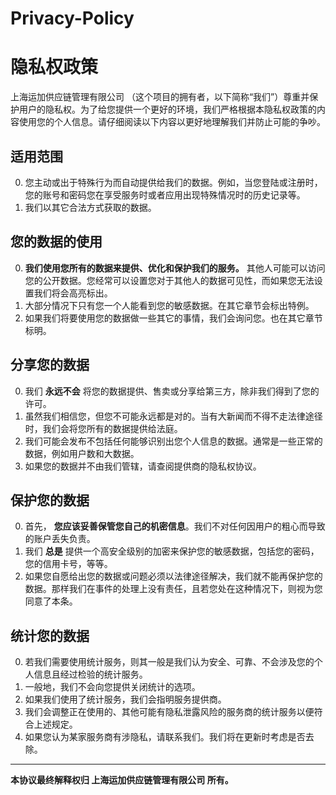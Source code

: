 # Privacy-Policy
# 隐私权政策

上海运加供应链管理有限公司 （这个项目的拥有者，以下简称“我们”）尊重并保护用户的隐私权。为了给您提供一个更好的环境，我们严格根据本隐私权政策的内容使用您的个人信息。请仔细阅读以下内容以更好地理解我们并防止可能的争吵。  

## 适用范围
0. 您主动或出于特殊行为而自动提供给我们的数据。例如，当您登陆或注册时，您的账号和密码您在享受服务时或者应用出现特殊情况时的历史记录等。  
1. 我们以其它合法方式获取的数据。  

## 您的数据的使用
0. **我们使用您所有的数据来提供、优化和保护我们的服务。** 其他人可能可以访问您的公开数据。您经常可以设置您对于其他人的数据可见性，而如果您无法设置我们将会高亮标出。  
1. 大部分情况下只有您一个人能看到您的敏感数据。在其它章节会标出特例。  
2. 如果我们将要使用您的数据做一些其它的事情，我们会询问您。也在其它章节标明。  

## 分享您的数据
0. 我们 **永远不会** 将您的数据提供、售卖或分享给第三方，除非我们得到了您的许可。  
1. 虽然我们相信您，但您不可能永远都是对的。当有大新闻而不得不走法律途径时，我们会将您所有的数据提供给法庭。  
2. 我们可能会发布不包括任何能够识别出您个人信息的数据。通常是一些正常的数据，例如用户数和大数据。  
3. 如果您的数据并不由我们管辖，请查阅提供商的隐私权协议。 

## 保护您的数据
0. 首先， **您应该妥善保管您自己的机密信息**。我们不对任何因用户的粗心而导致的账户丢失负责。  
1. 我们 **总是** 提供一个高安全级别的加密来保护您的敏感数据，包括您的密码，您的信用卡号，等等。  
2. 如果您自愿给出您的数据或问题必须以法律途径解决，我们就不能再保护您的数据。那样我们在事件的处理上没有责任，且若您处在这种情况下，则视为您同意了本条。

## 统计您的数据
0. 若我们需要使用统计服务，则其一般是我们认为安全、可靠、不会涉及您的个人信息且经过检验的统计服务。
1. 一般地，我们不会向您提供关闭统计的选项。
2. 如果我们使用了统计服务，我们会指明服务提供商。
3. 我们会调整正在使用的、其他可能有隐私泄露风险的服务商的统计服务以便符合上述规定。
4. 如果您认为某家服务商有涉隐私，请联系我们。我们将在更新时考虑是否去除。

***
**本协议最终解释权归 上海运加供应链管理有限公司 所有。**
